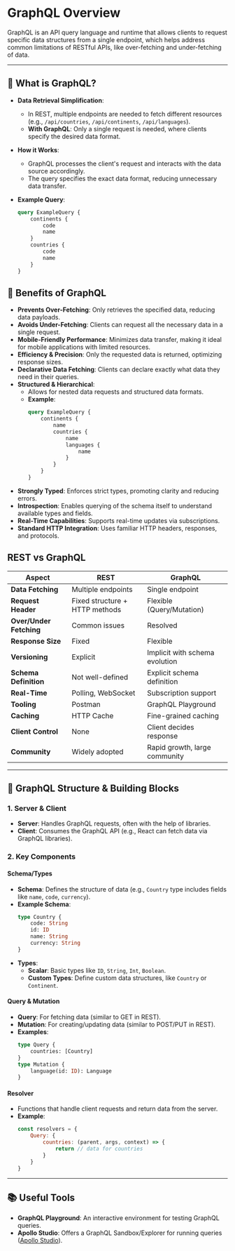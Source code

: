 # GraphQL Overview

GraphQL is an API query language and runtime that allows clients to request specific data structures from a single endpoint, which helps address common limitations of RESTful APIs, like over-fetching and under-fetching of data.

---

## 📌 What is GraphQL?

- **Data Retrieval Simplification**:
  - In REST, multiple endpoints are needed to fetch different resources (e.g., `/api/countries`, `/api/continents`, `/api/languages`).
  - **With GraphQL**: Only a single request is needed, where clients specify the desired data format.

- **How it Works**:
  - GraphQL processes the client's request and interacts with the data source accordingly.
  - The query specifies the exact data format, reducing unnecessary data transfer.

- **Example Query**:
  ```graphql
  query ExampleQuery {
      continents {
          code
          name
      }
      countries {
          code
          name
      }
  }


## 🌟 Benefits of GraphQL

- **Prevents Over-Fetching**: Only retrieves the specified data, reducing data payloads.
- **Avoids Under-Fetching**: Clients can request all the necessary data in a single request.
- **Mobile-Friendly Performance**: Minimizes data transfer, making it ideal for mobile applications with limited resources.
- **Efficiency & Precision**: Only the requested data is returned, optimizing response sizes.
- **Declarative Data Fetching**: Clients can declare exactly what data they need in their queries.
- **Structured & Hierarchical**: 
  - Allows for nested data requests and structured data formats.
  - **Example**:
    ```graphql
    query ExampleQuery {
        continents {
            name
            countries {
                name
                languages {
                    name
                }
            }
        }
    }
    ```
- **Strongly Typed**: Enforces strict types, promoting clarity and reducing errors.
- **Introspection**: Enables querying of the schema itself to understand available types and fields.
- **Real-Time Capabilities**: Supports real-time updates via subscriptions.
- **Standard HTTP Integration**: Uses familiar HTTP headers, responses, and protocols.


## REST vs GraphQL

| Aspect              | REST                            | GraphQL                           |
|---------------------|---------------------------------|-----------------------------------|
| **Data Fetching**   | Multiple endpoints              | Single endpoint                   |
| **Request Header**  | Fixed structure + HTTP methods  | Flexible (Query/Mutation)         |
| **Over/Under Fetching** | Common issues              | Resolved                          |
| **Response Size**   | Fixed                           | Flexible                          |
| **Versioning**      | Explicit                        | Implicit with schema evolution    |
| **Schema Definition** | Not well-defined             | Explicit schema definition        |
| **Real-Time**       | Polling, WebSocket             | Subscription support              |
| **Tooling**         | Postman                         | GraphQL Playground                |
| **Caching**         | HTTP Cache                      | Fine-grained caching              |
| **Client Control**  | None                            | Client decides response           |
| **Community**       | Widely adopted                 | Rapid growth, large community     |

---

## 🔧 GraphQL Structure & Building Blocks

### 1. Server & Client

- **Server**: Handles GraphQL requests, often with the help of libraries.
- **Client**: Consumes the GraphQL API (e.g., React can fetch data via GraphQL libraries).

### 2. Key Components

#### Schema/Types
   - **Schema**: Defines the structure of data (e.g., `Country` type includes fields like `name`, `code`, `currency`).
   - **Example Schema**:
     ```graphql
     type Country {
         code: String
         id: ID
         name: String
         currency: String
     }
     ```
   - **Types**:
     - **Scalar**: Basic types like `ID`, `String`, `Int`, `Boolean`.
     - **Custom Types**: Define custom data structures, like `Country` or `Continent`.

#### Query & Mutation
   - **Query**: For fetching data (similar to GET in REST).
   - **Mutation**: For creating/updating data (similar to POST/PUT in REST).
   - **Examples**:
     ```graphql
     type Query {
         countries: [Country]
     }
     type Mutation {
         language(id: ID): Language
     }
     ```

#### Resolver
   - Functions that handle client requests and return data from the server.
   - **Example**:
     ```javascript
     const resolvers = {
         Query: {
             countries: (parent, args, context) => {
                 return // data for countries
             }
         }
     }
     ```

---

## 📚 Useful Tools

- **GraphQL Playground**: An interactive environment for testing GraphQL queries.
- **Apollo Studio**: Offers a GraphQL Sandbox/Explorer for running queries ([Apollo Studio](https://studio.apollographql.com/sandbox/explorer)).
